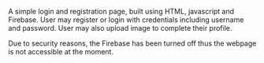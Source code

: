 A simple login and registration page, built using HTML, javascript and Firebase. User may register or login with credentials including username and password. User may also upload image to complete their profile.

Due to security reasons, the Firebase has been turned off thus the webpage is not accessible at the moment.
